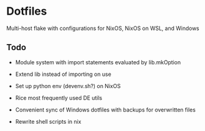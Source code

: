 # Dotfiles

Multi-host flake with configurations for NixOS, NixOS on WSL, and Windows

## Todo

- Module system with import statements evaluated by lib.mkOption
- Extend lib instead of importing on use

- Set up python env (devenv.sh?) on NixOS
- Rice most frequently used DE utils

- Convenient sync of Windows dotfiles with backups for overwritten files
- Rewrite shell scripts in nix
